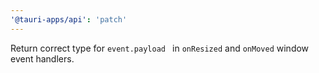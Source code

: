 ```yaml
---
'@tauri-apps/api': 'patch'
---
```


Return correct type for `event.payload ` in `onResized` and `onMoved` window event handlers.
